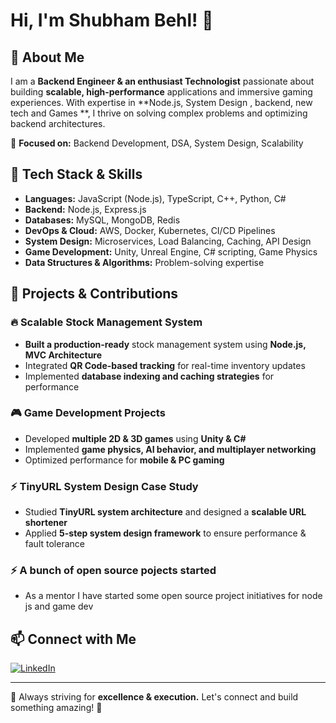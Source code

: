 # Hi, I'm Shubham Behl! 👋

## 🚀 About Me
I am a **Backend Engineer & an enthusiast Technologist** passionate about building **scalable, high-performance** applications and immersive gaming experiences. With expertise in **Node.js, System Design , backend, new tech  and Games **, I thrive on solving complex problems and optimizing backend architectures.

🔹 **Focused on:** Backend Development, DSA, System Design, Scalability  

## 🔧 Tech Stack & Skills

- **Languages:** JavaScript (Node.js), TypeScript, C++, Python, C#
- **Backend:** Node.js, Express.js
- **Databases:** MySQL, MongoDB, Redis
- **DevOps & Cloud:** AWS, Docker, Kubernetes, CI/CD Pipelines
- **System Design:** Microservices, Load Balancing, Caching, API Design
- **Game Development:** Unity, Unreal Engine, C# scripting, Game Physics
- **Data Structures & Algorithms:** Problem-solving expertise

## 📂 Projects & Contributions

### 🔥 Scalable Stock Management System
- **Built a production-ready** stock management system using **Node.js, MVC Architecture**
- Integrated **QR Code-based tracking** for real-time inventory updates
- Implemented **database indexing and caching strategies** for performance

### 🎮 Game Development Projects
- Developed **multiple 2D & 3D games** using **Unity & C#**
- Implemented **game physics, AI behavior, and multiplayer networking**
- Optimized performance for **mobile & PC gaming**

### ⚡ TinyURL System Design Case Study
- Studied **TinyURL system architecture** and designed a **scalable URL shortener**
- Applied **5-step system design framework** to ensure performance & fault tolerance

### ⚡ A bunch of open source pojects started 
- As a mentor I have started some open source project initiatives for node js and game dev 

## 📫 Connect with Me
[![LinkedIn](https://img.shields.io/badge/LinkedIn-Connect-blue?style=flat&logo=linkedin)](https://www.linkedin.com/in/shubham-behl/)

---

📌 Always striving for **excellence & execution.** Let's connect and build something amazing! 🚀
